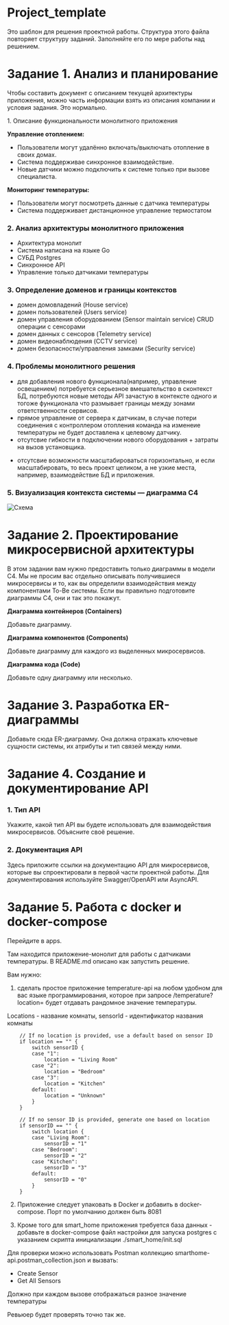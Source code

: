 # Project_template

Это шаблон для решения проектной работы. Структура этого файла повторяет структуру заданий. Заполняйте его по мере работы над решением.

# Задание 1. Анализ и планирование

<aside>

Чтобы составить документ с описанием текущей архитектуры приложения, можно часть информации взять из описания компании и условия задания. Это нормально.

</aside

### 1. Описание функциональности монолитного приложения

**Управление отоплением:**

- Пользователи могут удалённо включать/выключать отопление в своих домах.
- Система поддерживае синхронное взаимодействие. 
- Новые датчики можно подключить к системе только при вызове специалиста.

**Мониторинг температуры:**

- Пользователи могут посмотреть данные с датчика температуры 
- Система поддерживает дистанционное управление термостатом

### 2. Анализ архитектуры монолитного приложения

* Архитектура монолит 
* Система написана на языке Go 
* СУБД Postgres
* Синхронное API
* Управление только датчиками температуры

### 3. Определение доменов и границы контекстов

* домен домовладений (House service)
* домен пользователей (Users service)
* домен управления оборудованием (Sensor maintain service) CRUD операции с сенсорами
* домен данных с сенсоров (Telemetry service)
* домен видеонаблюдения (CCTV service)
* домен безопасности/управления замками (Security service)

### **4. Проблемы монолитного решения**

- для добавления нового функционала(например, управление освещением) потребуется серьезное вмешательство в сконтекст БД, потребуются новые методы API зачастую в контексте одного и тогоже функционала что размывает границы между зонами ответственности сервисов.
- прямое управление от сервера к датчикам, в случае потери соединения с контроллером отопления  команда на изменеие температуры не будет доставлена к целевому датчику.
- отсутсвие гибкости в подключении нового оборудования + затраты на вызов установщика.
* отсутсвие возможности масштабироваться горизонтально, и если масштабировать, то весь проект целиком, а не узкие места, например, взаимодействие БД и приложения.

### 5. Визуализация контекста системы — диаграмма С4

![Схема]("apps/schemas/warmhouse_schema.png")

# Задание 2. Проектирование микросервисной архитектуры

В этом задании вам нужно предоставить только диаграммы в модели C4. Мы не просим вас отдельно описывать получившиеся микросервисы и то, как вы определили взаимодействия между компонентами To-Be системы. Если вы правильно подготовите диаграммы C4, они и так это покажут.

**Диаграмма контейнеров (Containers)**

Добавьте диаграмму.

**Диаграмма компонентов (Components)**

Добавьте диаграмму для каждого из выделенных микросервисов.

**Диаграмма кода (Code)**

Добавьте одну диаграмму или несколько.

# Задание 3. Разработка ER-диаграммы

Добавьте сюда ER-диаграмму. Она должна отражать ключевые сущности системы, их атрибуты и тип связей между ними.

# Задание 4. Создание и документирование API

### 1. Тип API

Укажите, какой тип API вы будете использовать для взаимодействия микросервисов. Объясните своё решение.

### 2. Документация API

Здесь приложите ссылки на документацию API для микросервисов, которые вы спроектировали в первой части проектной работы. Для документирования используйте Swagger/OpenAPI или AsyncAPI.

# Задание 5. Работа с docker и docker-compose

Перейдите в apps.

Там находится приложение-монолит для работы с датчиками температуры. В README.md описано как запустить решение.

Вам нужно:

1) сделать простое приложение temperature-api на любом удобном для вас языке программирования, которое при запросе /temperature?location= будет отдавать рандомное значение температуры.

Locations - название комнаты, sensorId - идентификатор названия комнаты

```
	// If no location is provided, use a default based on sensor ID
	if location == "" {
		switch sensorID {
		case "1":
			location = "Living Room"
		case "2":
			location = "Bedroom"
		case "3":
			location = "Kitchen"
		default:
			location = "Unknown"
		}
	}

	// If no sensor ID is provided, generate one based on location
	if sensorID == "" {
		switch location {
		case "Living Room":
			sensorID = "1"
		case "Bedroom":
			sensorID = "2"
		case "Kitchen":
			sensorID = "3"
		default:
			sensorID = "0"
		}
	}
```

2) Приложение следует упаковать в Docker и добавить в docker-compose. Порт по умолчанию должен быть 8081

3) Кроме того для smart_home приложения требуется база данных - добавьте в docker-compose файл настройки для запуска postgres с указанием скрипта инициализации ./smart_home/init.sql

Для проверки можно использовать Postman коллекцию smarthome-api.postman_collection.json и вызвать:

- Create Sensor
- Get All Sensors

Должно при каждом вызове отображаться разное значение температуры

Ревьюер будет проверять точно так же.


